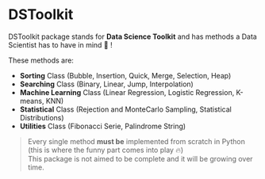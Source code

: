 # DSToolkit

DSToolkit package stands for <b>Data Science Toolkit</b> and has methods a Data Scientist has to have in mind :tada: ! <br>

These methods are:

  * <b>Sorting</b> Class (Bubble, Insertion, Quick, Merge, Selection, Heap)
  * <b>Searching</b> Class (Binary, Linear, Jump, Interpolation)
  * <b>Machine Learning</b> Class (Linear Regression, Logistic Regression, K-means, KNN)
  * <b>Statistical</b> Class (Rejection and MonteCarlo Sampling, Statistical Distributions)
  * <b>Utilities</b> Class (Fibonacci Serie, Palindrome String) <br>

>Every single method <b>must be</b> implemented from scratch in Python (this is where the funny part comes into play :fire:) <br>
>This package is not aimed to be complete and it will be growing over time.
